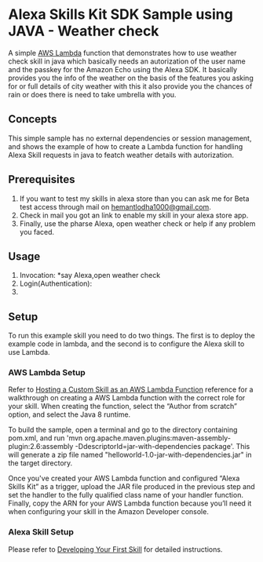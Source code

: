 # Alexa Skills Kit SDK Sample using JAVA - Weather check
A simple [AWS Lambda](http://aws.amazon.com/lambda) function that demonstrates how to use weather check skill in java which basically needs an autorization of the user name and the passkey for the Amazon Echo using the Alexa SDK. It basically provides you the info of the weather on the basis of the features you asking for or full details of city weather with this it also provide you the chances of rain or does there is need to take umbrella with you.

## Concepts
This simple sample has no external dependencies or session management, and shows the example of how to create a Lambda function for handling Alexa Skill requests in java to featch weather details with autorization.

## Prerequisites
1. If you want to test my skills in alexa store than you can ask me for Beta test access through mail on hemantlodha1000@gmail.com.
2. Check in mail you got an link to enable my skill in your alexa store app.
3. Finally, use the pharse Alexa, open weather check or help if any problem you faced.

## Usage
1. Invocation:
   *say Alexa,open weather check
2. Login(Authentication):
3. 
## Setup
To run this example skill you need to do two things. The first is to deploy the example code in lambda, and the second is to configure the Alexa skill to use Lambda. 

### AWS Lambda Setup
Refer to [Hosting a Custom Skill as an AWS Lambda Function](https://developer.amazon.com/docs/custom-skills/host-a-custom-skill-as-an-aws-lambda-function.html) reference for a walkthrough on creating a AWS Lambda function with the correct role for your skill. When creating the function, select the “Author from scratch” option, and select the Java 8 runtime.

To build the sample, open a terminal and go to the directory containing pom.xml, and run 'mvn org.apache.maven.plugins:maven-assembly-plugin:2.6:assembly -DdescriptorId=jar-with-dependencies package'. This will generate a zip file named "helloworld-1.0-jar-with-dependencies.jar" in the target directory.
 
Once you've created your AWS Lambda function and configured “Alexa Skills Kit” as a trigger, upload the JAR file produced in the previous step and set the handler to the fully qualified class name of your handler function. Finally, copy the ARN for your AWS Lambda function because you’ll need it when configuring your skill in the Amazon Developer console.

### Alexa Skill Setup
Please refer to [Developing Your First Skill](https://developer.amazon.com/docs/alexa-skills-kit-sdk-for-java/develop-your-first-skill.html) for detailed instructions.
